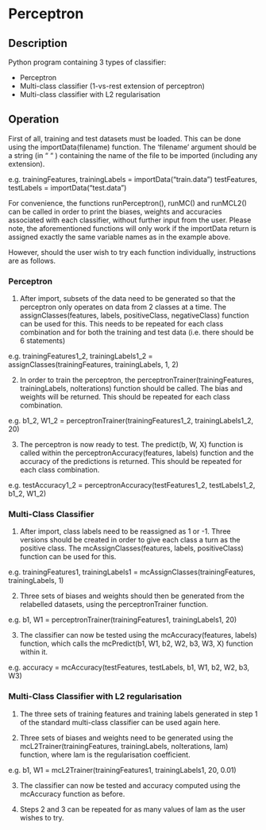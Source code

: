# Perceptron

## Description

Python program containing 3 types of classifier:

- Perceptron
- Multi-class classifier (1-vs-rest extension of perceptron)
- Multi-class classifier with L2 regularisation


## Operation

First of all, training and test datasets must be loaded. This can be done using the importData(filename) function.
The ‘filename’ argument should be a string (in “ “ ) containing the name of the file to be imported (including any extension).

e.g. trainingFeatures, trainingLabels = importData(“train.data”)
     testFeatures, testLabels = importData(“test.data”)


For convenience, the functions runPerceptron(), runMC() and runMCL2() can be called in order to print the biases, weights and accuracies associated with each classifier, without further input from the user.
Please note, the aforementioned functions will only work if the importData return is assigned exactly the same variable names as in the example above.

However, should the user wish to try each function individually, instructions are as follows.


### Perceptron

1.	After import, subsets of the data need to be generated so that the perceptron only operates on data from 2 classes at a time. The assignClasses(features, labels, positiveClass, negativeClass)
	function can be used for this. This needs to be repeated for each class combination and for both the training and test data (i.e. there should be 6 statements)

e.g. trainingFeatures1_2, trainingLabels1_2 = assignClasses(trainingFeatures, trainingLabels, 1, 2)


2.	In order to train the perceptron, the perceptronTrainer(trainingFeatures, trainingLabels, noIterations) function should be called. The bias and weights will be returned.
	This should be repeated for each class combination.

e.g. b1_2, W1_2 = perceptronTrainer(trainingFeatures1_2, trainingLabels1_2, 20)


3.	The perceptron is now ready to test. The predict(b, W, X) function is called within the perceptronAccuracy(features, labels) function and the accuracy of the predictions is returned.
	This should be repeated for each class combination.

e.g. testAccuracy1_2 = perceptronAccuracy(testFeatures1_2, testLabels1_2, b1_2, W1_2)



### Multi-Class Classifier

1.	After import, class labels need to be reassigned as 1 or -1. Three versions should be created in order to give each class a turn as the positive class. The mcAssignClasses(features, labels, positiveClass)
	function can be used for this. 

e.g. trainingFeatures1, trainingLabels1 = mcAssignClasses(trainingFeatures, trainingLabels, 1)


2.	Three sets of biases and weights should then be generated from the relabelled datasets, using the perceptronTrainer function.

e.g. b1, W1 = perceptronTrainer(trainingFeatures1, trainingLabels1, 20)


3.	The classifier can now be tested using the mcAccuracy(features, labels) function, which calls the mcPredict(b1, W1, b2, W2, b3, W3, X) function within it.

e.g. accuracy = mcAccuracy(testFeatures, testLabels, b1, W1, b2, W2, b3, W3)



### Multi-Class Classifier with L2 regularisation

1.	The three sets of training features and training labels generated in step 1 of the standard multi-class classifier can be used again here.


2.	Three sets of biases and weights need to be generated using the mcL2Trainer(trainingFeatures, trainingLabels, noIterations, lam) function, where lam is the regularisation coefficient.

e.g. b1, W1 = mcL2Trainer(trainingFeatures1, trainingLabels1, 20, 0.01)


3.	The classifier can now be tested and accuracy computed using the mcAccuracy function as before.


4.	Steps 2 and 3 can be repeated for as many values of lam as the user wishes to try.




